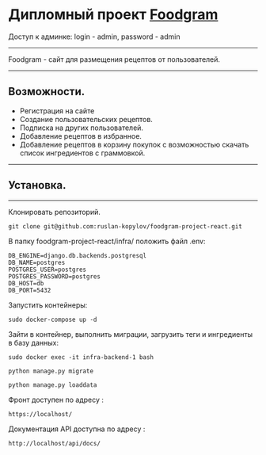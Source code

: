 # Дипломный проект [Foodgram]

Доступ к админке:
login - admin,
password - admin

***
Foodgram - cайт для размещения рецептов от пользователей.
***

## Возможности.
* Регистрация на сайте
* Создание пользовательских рецептов.
* Подписка на других пользователей.
* Добавление рецептов в избранное.
* Добавление рецептов в корзину покупок с возможностью скачать список ингредиентов с граммовкой.
***

## Установка.
***
Клонировать репозиторий.

```
git clone git@github.com:ruslan-kopylov/foodgram-project-react.git

```
В папку foodgram-project-react/infra/ положить файл .env:

```
DB_ENGINE=django.db.backends.postgresql
DB_NAME=postgres
POSTGRES_USER=postgres
POSTGRES_PASSWORD=postgres
DB_HOST=db
DB_PORT=5432 
```

Запустить контейнеры:

```
sudo docker-compose up -d 
```

Зайти в контейнер, выполнить миграции, загрузить теги и ингредиенты в базу данных:

```
sudo docker exec -it infra-backend-1 bash

python manage.py migrate

python manage.py loaddata
```
Фронт доступен по адресу :

```
https://localhost/
```
Документация API доступна по адресу :

```
http://localhost/api/docs/
```

[Foodgram]:http://51.250.26.145/signin
